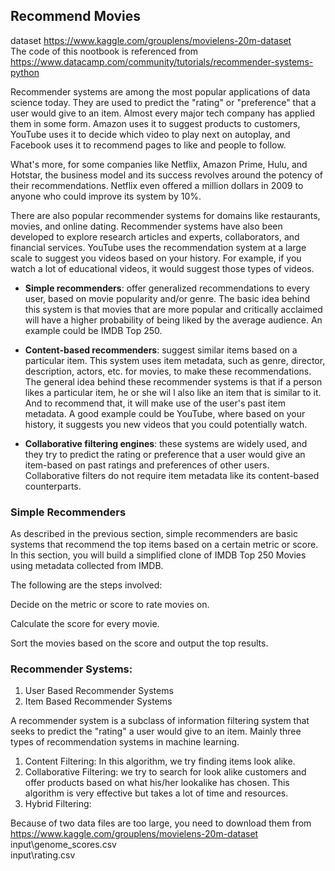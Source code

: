 ## Recommend Movies ##  

dataset https://www.kaggle.com/grouplens/movielens-20m-dataset  
The code of this nootbook is referenced from https://www.datacamp.com/community/tutorials/recommender-systems-python
    
Recommender systems are among the most popular applications of data science today. They are used to predict the "rating" or "preference" that a user would give to an item. Almost every major tech company has applied them in some form. Amazon uses it to suggest products to customers, YouTube uses it to decide which video to play next on autoplay, and Facebook uses it to recommend pages to like and people to follow.  

What's more, for some companies like Netflix, Amazon Prime, Hulu, and Hotstar, the business model and its success revolves around the potency of their recommendations. Netflix even offered a million dollars in 2009 to anyone who could improve its system by 10%.  

There are also popular recommender systems for domains like restaurants, movies, and online dating. Recommender systems have also been developed to explore research articles and experts, collaborators, and financial services. YouTube uses the recommendation system at a large scale to suggest you videos based on your history. For example, if you watch a lot of educational videos, it would suggest those types of videos.  


- **Simple recommenders**: offer generalized recommendations to every user, based on movie popularity and/or genre. The basic idea behind this system is that movies that are more popular and critically acclaimed will have a higher probability of being liked by the average audience. An example could be IMDB Top 250.  
    
- **Content-based recommenders**: suggest similar items based on a particular item. This system uses item metadata, such as genre, director, description, actors, etc. for movies, to make these recommendations. The general idea behind these recommender systems is that if a person likes a particular item, he or she wil  l also like an item that is similar to it. And to recommend that, it will make use of the user's past item metadata. A good example could be YouTube, where based on your history, it suggests you new videos that you could potentially watch.
    
- **Collaborative filtering engines**: these systems are widely used, and they try to predict the rating or preference that a user would give an item-based on past ratings and preferences of other users. Collaborative filters do not require item metadata like its content-based counterparts.  
    
    
### Simple Recommenders ###   

As described in the previous section, simple recommenders are basic systems that recommend the top items based on a certain metric or score. In this section, you will build a simplified clone of IMDB Top 250 Movies using metadata collected from IMDB.  

The following are the steps involved:  

Decide on the metric or score to rate movies on.  

Calculate the score for every movie.  

Sort the movies based on the score and output the top results.  

### Recommender Systems: ###
1. User Based Recommender Systems
2. Item Based Recommender Systems

A recommender system is a subclass of information filtering system that seeks to predict the "rating" a user would give to an item. 
Mainly three types of recommendation systems in machine learning.

1. Content Filtering: In this algorithm, we try finding items look alike.
2. Collaborative Filtering: we try to search for look alike customers and offer products based on what his/her lookalike has chosen. This algorithm is very effective but takes a lot of time and resources.
3. Hybrid Filtering: 


Because of two data files are too large, you need to download them from https://www.kaggle.com/grouplens/movielens-20m-dataset  
input\genome_scores.csv  
input\rating.csv
